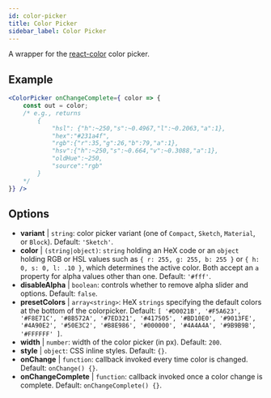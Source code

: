 ```yaml
---
id: color-picker
title: Color Picker
sidebar_label: Color Picker
---
```


A wrapper for the [react-color](https://casesandberg.github.io/react-color/) color picker.

## Example

```jsx live
<ColorPicker onChangeComplete={ color => {
    const out = color;
    /* e.g., returns 
        {
            "hsl": {"h":~250,"s":~0.4967,"l":~0.2063,"a":1},
            "hex":"#231a4f",
            "rgb":{"r":35,"g":26,"b":79,"a":1},
            "hsv":{"h":~250,"s":~0.664,"v":~0.3088,"a":1},
            "oldHue":~250,
            "source":"rgb"
        }
    */
}} />
```

## Options

* __variant__ | `string`: color picker variant (one of `Compact`, `Sketch`, `Material`, or `Block`). Default: `'Sketch'`.
* __color__ | `(string|object)`: `string` holding an HeX code or an `object` holding RGB or HSL values such as `{ r: 255, g: 255, b: 255 }` or `{ h: 0, s: 0, l: .10 }`, which determines the active color. Both accept an `a` property for alpha values other than one. Default: `'#fff'`.
* __disableAlpha__ | `boolean`: controls whether to remove alpha slider and options. Default: `false`.
* __presetColors__ | `array<string>`: HeX `strings` specifying the default colors at the bottom of the colorpicker. Default: `[
  '#D0021B',
  '#F5A623',
  '#F8E71C',
  '#8B572A',
  '#7ED321',
  '#417505',
  '#BD10E0',
  '#9013FE',
  '#4A90E2',
  '#50E3C2',
  '#B8E986',
  '#000000',
  '#4A4A4A',
  '#9B9B9B',
  '#FFFFFF'
]`.
* __width__ | `number`: width of the color picker (in px). Default: `200`.
* __style__ | `object`: CSS inline styles. Default: `{}`.
* __onChange__ | `function`: callback invoked every time color is changed. Default: `onChange() {}`.
* __onChangeComplete__ | `function`: callback invoked once a color change is complete. Default: `onChangeComplete() {}`.
